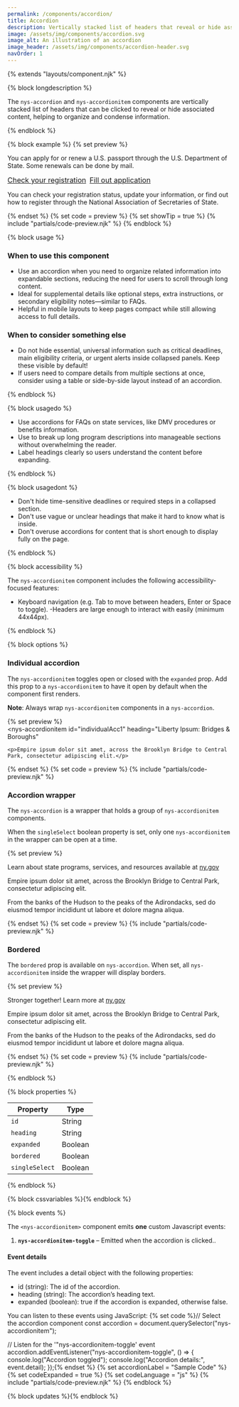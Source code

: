 ```yaml
---
permalink: /components/accordion/
title: Accordion
description: Vertically stacked list of headers that reveal or hide associated content.
image: /assets/img/components/accordion.svg
image_alt: An illustration of an accordion
image_header: /assets/img/components/accordion-header.svg
navOrder: 1
---
```


{% extends "layouts/component.njk" %}

{% block longdescription %}

The `nys-accordion` and `nys-accordionitem` components are vertically stacked list of headers that can be clicked to reveal or hide associated content, helping to organize and condense information.

{% endblock %}

{% block example %}
{% set preview %}
<nys-accordion>
  <nys-accordionitem id="accordionId1" heading="How do I renew my passport or apply for a new one?">
    <p>
      You can apply for or renew a U.S. passport through the U.S. Department
      of State. Some renewals can be done by mail.
    </p>
    <div style="display: flex; gap: 0.5rem; font-size: 1rem;">
      <a href="https://www.ny.gov" target="_blank">Check your registration</a>
      <a href="https://www.ny.gov" target="_blank">Fill out application</a>
    </div>
  </nys-accordionitem>
  <nys-accordionitem id="accordionId2" heading="How can I find out if I’m registered to vote?">
    <p>You can check your registration status, update your information, or find out how to register through the National Association of Secretaries of State.</p>
  </nys-accordionitem>
</nys-accordion>
  {% endset %}
  {% set code = preview %}
  {% set showTip = true %}
  {% include "partials/code-preview.njk" %}
{% endblock %}


{% block usage %}

### When to use this component

  - Use an accordion when you need to organize related information into expandable sections, reducing the need for users to scroll through long content.
  - Ideal for supplemental details like optional steps, extra instructions, or secondary eligibility notes—similar to FAQs.
  - Helpful in mobile layouts to keep pages compact while still allowing access to full details.


### When to consider something else

  - Do not hide essential, universal information such as critical deadlines, main eligibility criteria, or urgent alerts inside collapsed panels. Keep these visible by default!
  - If users need to compare details from multiple sections at once, consider using a table or side-by-side layout instead of an accordion.

{% endblock %}

{% block usagedo %}

  - Use accordions for FAQs on state services, like DMV procedures or benefits information.
  - Use to break up long program descriptions into manageable sections without overwhelming the reader.
  - Label headings clearly so users understand the content before expanding.

{% endblock %}

{% block usagedont %}

  - Don't hide time-sensitive deadlines or required steps in a collapsed section.
  - Don't use vague or unclear headings that make it hard to know what is inside.
  - Don't overuse accordions for content that is short enough to display fully on the page.

{% endblock %}

{% block accessibility %}

The `nys-accordionitem` component includes the following accessibility-focused features:

  - Keyboard navigation (e.g. Tab to move between headers, Enter or Space to toggle).
   -Headers are large enough to interact with easily (minimum 44x44px).

{% endblock %}

{% block options %}

### Individual accordion

The `nys-accordionitem` toggles open or closed with the `expanded` prop. Add this prop to a `nys-accordionitem` to have it open by default when the component first renders.

<b>Note</b>: Always wrap `nys-accordionitem` components in a `nys-accordion`.

{% set preview %}
<nys-accordion>        
  <nys-accordionitem
    id="individualAcc1"
    heading="Liberty Ipsum: Bridges & Boroughs"
  >
    <p>Empire ipsum dolor sit amet, across the Brooklyn Bridge to Central Park, consectetur adipiscing elit.</p>
  </nys-accordionitem>
</nys-accordion>
{% endset %}
{% set code = preview %}
{% include "partials/code-preview.njk" %}

### Accordion wrapper
The `nys-accordion` is a wrapper that holds a group of `nys-accordionitem` components.

When the `singleSelect` boolean property is set, only one `nys-accordionitem` in the wrapper can be open at a time.

{% set preview %}
<nys-accordion singleSelect>
  <nys-accordionitem id="accordion1" heading="Welcome to New York">
   <p>Learn about state programs, services, and resources available at
      <a href="https://www.ny.gov" target="_blank">ny.gov</a>
    </p>
  </nys-accordionitem>
  <nys-accordionitem id="accordion2" heading="Liberty Ipsum: Bridges & Boroughs">
    <p>Empire ipsum dolor sit amet, across the Brooklyn Bridge to Central Park, consectetur adipiscing elit.</p>
  </nys-accordionitem>
  <nys-accordionitem id="accordion3" heading="Hudson Ipsum: Riverfront Stories">
    <p>From the banks of the Hudson to the peaks of the Adirondacks, sed do eiusmod tempor incididunt ut labore et dolore magna aliqua.</p>
  </nys-accordionitem>
</nys-accordion>
{% endset %}
{% set code = preview %}
{% include "partials/code-preview.njk" %}

### Bordered
The `bordered` prop is available on `nys-accordion`. When set, all `nys-accordionitem` inside the wrapper will display borders.

{% set preview %}
<nys-accordion singleSelect bordered>
  <nys-accordionitem heading="We are a group of accordions">
   <p>Stronger together! Learn more at
      <a href="https://www.ny.gov" target="_blank">ny.gov</a>
    </p>
  </nys-accordionitem>
  <nys-accordionitem heading="Liberty Ipsum: Bridges & Boroughs">
    <p>Empire ipsum dolor sit amet, across the Brooklyn Bridge to Central Park, consectetur adipiscing elit.</p>
  </nys-accordionitem>
  <nys-accordionitem heading="Hudson Ipsum: Riverfront Stories">
    <p>From the banks of the Hudson to the peaks of the Adirondacks, sed do eiusmod tempor incididunt ut labore et dolore magna aliqua.</p>
  </nys-accordionitem>
</nys-accordion>
{% endset %}
  {% set code = preview %}
  {% include "partials/code-preview.njk" %}

{% endblock %}

{% block properties %}

| Property          | Type                                                                              |
|-------------------|-----------------------------------------------------------------------------------|
| `id`              | String                                                                            |
| `heading`         | String                                                                            |
| `expanded`        | Boolean                                                                           |
| `bordered`        | Boolean                                                                           |
| `singleSelect`    | Boolean                                                                           |

{% endblock %}

{% block cssvariables %}{% endblock %}

{% block events %}

The `<nys-accordionitem>` component emits **one** custom Javascript events:

  1.  **`nys-accordionitem-toggle`** – Emitted when the accordion is clicked..

#### Event details
The event includes a detail object with the following properties:

  - id (string): The id of the accordion.
  - heading (string): The accordion’s heading text.
  - expanded (boolean): true if the accordion is expanded, otherwise false.

You can listen to these events using JavaScript:
{% set code %}// Select the accordion component
const accordion = document.querySelector("nys-accordionitem");

// Listen for the '"nys-accordionitem-toggle' event
accordion.addEventListener("nys-accordionitem-toggle", () => {
  console.log("Accordion toggled");
  console.log("Accordion details:", event.detail);
});{% endset %}
{% set accordionLabel = "Sample Code" %}
{% set codeExpanded = true %}
{% set codeLanguage = "js" %}
{% include "partials/code-preview.njk" %}
{% endblock %}

{% block updates %}{% endblock %}
